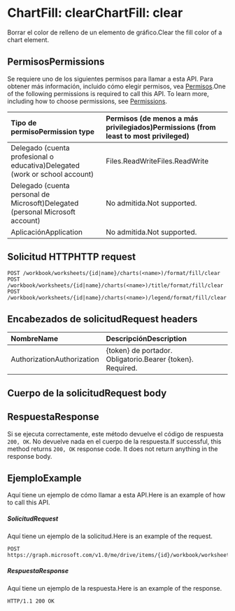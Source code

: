 # <a name="chartfill-clear"></a><span data-ttu-id="2f1a9-101">ChartFill: clear</span><span class="sxs-lookup"><span data-stu-id="2f1a9-101">ChartFill: clear</span></span>

<span data-ttu-id="2f1a9-102">Borrar el color de relleno de un elemento de gráfico.</span><span class="sxs-lookup"><span data-stu-id="2f1a9-102">Clear the fill color of a chart element.</span></span>
## <a name="permissions"></a><span data-ttu-id="2f1a9-103">Permisos</span><span class="sxs-lookup"><span data-stu-id="2f1a9-103">Permissions</span></span>
<span data-ttu-id="2f1a9-p101">Se requiere uno de los siguientes permisos para llamar a esta API. Para obtener más información, incluido cómo elegir permisos, vea [Permisos](../../../concepts/permissions_reference.md).</span><span class="sxs-lookup"><span data-stu-id="2f1a9-p101">One of the following permissions is required to call this API. To learn more, including how to choose permissions, see [Permissions](../../../concepts/permissions_reference.md).</span></span>

|<span data-ttu-id="2f1a9-106">Tipo de permiso</span><span class="sxs-lookup"><span data-stu-id="2f1a9-106">Permission type</span></span>      | <span data-ttu-id="2f1a9-107">Permisos (de menos a más privilegiados)</span><span class="sxs-lookup"><span data-stu-id="2f1a9-107">Permissions (from least to most privileged)</span></span>              |
|:--------------------|:---------------------------------------------------------|
|<span data-ttu-id="2f1a9-108">Delegado (cuenta profesional o educativa)</span><span class="sxs-lookup"><span data-stu-id="2f1a9-108">Delegated (work or school account)</span></span> | <span data-ttu-id="2f1a9-109">Files.ReadWrite</span><span class="sxs-lookup"><span data-stu-id="2f1a9-109">Files.ReadWrite</span></span>    |
|<span data-ttu-id="2f1a9-110">Delegado (cuenta personal de Microsoft)</span><span class="sxs-lookup"><span data-stu-id="2f1a9-110">Delegated (personal Microsoft account)</span></span> | <span data-ttu-id="2f1a9-111">No admitida.</span><span class="sxs-lookup"><span data-stu-id="2f1a9-111">Not supported.</span></span>    |
|<span data-ttu-id="2f1a9-112">Aplicación</span><span class="sxs-lookup"><span data-stu-id="2f1a9-112">Application</span></span> | <span data-ttu-id="2f1a9-113">No admitida.</span><span class="sxs-lookup"><span data-stu-id="2f1a9-113">Not supported.</span></span> |

## <a name="http-request"></a><span data-ttu-id="2f1a9-114">Solicitud HTTP</span><span class="sxs-lookup"><span data-stu-id="2f1a9-114">HTTP request</span></span>
<!-- { "blockType": "ignored" } -->
```http
POST /workbook/worksheets/{id|name}/charts(<name>)/format/fill/clear
POST /workbook/worksheets/{id|name}/charts(<name>)/title/format/fill/clear
POST /workbook/worksheets/{id|name}/charts(<name>)/legend/format/fill/clear

```
## <a name="request-headers"></a><span data-ttu-id="2f1a9-115">Encabezados de solicitud</span><span class="sxs-lookup"><span data-stu-id="2f1a9-115">Request headers</span></span>
| <span data-ttu-id="2f1a9-116">Nombre</span><span class="sxs-lookup"><span data-stu-id="2f1a9-116">Name</span></span>       | <span data-ttu-id="2f1a9-117">Descripción</span><span class="sxs-lookup"><span data-stu-id="2f1a9-117">Description</span></span>|
|:---------------|:----------|
| <span data-ttu-id="2f1a9-118">Authorization</span><span class="sxs-lookup"><span data-stu-id="2f1a9-118">Authorization</span></span>  | <span data-ttu-id="2f1a9-p102">{token} de portador. Obligatorio.</span><span class="sxs-lookup"><span data-stu-id="2f1a9-p102">Bearer {token}. Required.</span></span> |

## <a name="request-body"></a><span data-ttu-id="2f1a9-121">Cuerpo de la solicitud</span><span class="sxs-lookup"><span data-stu-id="2f1a9-121">Request body</span></span>

## <a name="response"></a><span data-ttu-id="2f1a9-122">Respuesta</span><span class="sxs-lookup"><span data-stu-id="2f1a9-122">Response</span></span>

<span data-ttu-id="2f1a9-p103">Si se ejecuta correctamente, este método devuelve el código de respuesta `200, OK`. No devuelve nada en el cuerpo de la respuesta.</span><span class="sxs-lookup"><span data-stu-id="2f1a9-p103">If successful, this method returns `200, OK` response code. It does not return anything in the response body.</span></span>

## <a name="example"></a><span data-ttu-id="2f1a9-125">Ejemplo</span><span class="sxs-lookup"><span data-stu-id="2f1a9-125">Example</span></span>
<span data-ttu-id="2f1a9-126">Aquí tiene un ejemplo de cómo llamar a esta API.</span><span class="sxs-lookup"><span data-stu-id="2f1a9-126">Here is an example of how to call this API.</span></span>
##### <a name="request"></a><span data-ttu-id="2f1a9-127">Solicitud</span><span class="sxs-lookup"><span data-stu-id="2f1a9-127">Request</span></span>
<span data-ttu-id="2f1a9-128">Aquí tiene un ejemplo de la solicitud.</span><span class="sxs-lookup"><span data-stu-id="2f1a9-128">Here is an example of the request.</span></span>
<!-- {
  "blockType": "request",
  "name": "chartfill_clear"
}-->
```http
POST https://graph.microsoft.com/v1.0/me/drive/items/{id}/workbook/worksheets/{id|name}/charts(<name>)/format/fill/clear
```

##### <a name="response"></a><span data-ttu-id="2f1a9-129">Respuesta</span><span class="sxs-lookup"><span data-stu-id="2f1a9-129">Response</span></span>
<span data-ttu-id="2f1a9-130">Aquí tiene un ejemplo de la respuesta.</span><span class="sxs-lookup"><span data-stu-id="2f1a9-130">Here is an example of the response.</span></span> 
<!-- {
  "blockType": "response",
  "truncated": true,
  "@odata.type": "microsoft.graph.none"
} -->
```http
HTTP/1.1 200 OK
```

<!-- uuid: 8fcb5dbc-d5aa-4681-8e31-b001d5168d79
2015-10-25 14:57:30 UTC -->
<!-- {
  "type": "#page.annotation",
  "description": "ChartFill: clear",
  "keywords": "",
  "section": "documentation",
  "tocPath": ""
}-->